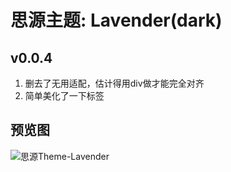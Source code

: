 # 思源主题: Lavender(dark)

## v0.0.4
1. 删去了无用适配，估计得用div做才能完全对齐
2. 简单美化了一下标签

## 预览图
![思源Theme-Lavender](https://cdn.jsdelivr.net/gh/ihyw/blogIH-First@main/2021/01/10/preview.png
)